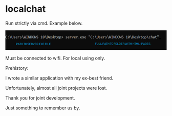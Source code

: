 # localchat

Run strictly via cmd. Example below.


![CMD](https://github.com/jenyasubbotina/localchat/blob/master/how_to.png)

Must be connected to wifi. For local using only.


Prehistory: 

I wrote a similar application with my ex-best friend.

Unfortunately, almost all joint projects were lost.

Thank you for joint development.

Just something to remember us by.
